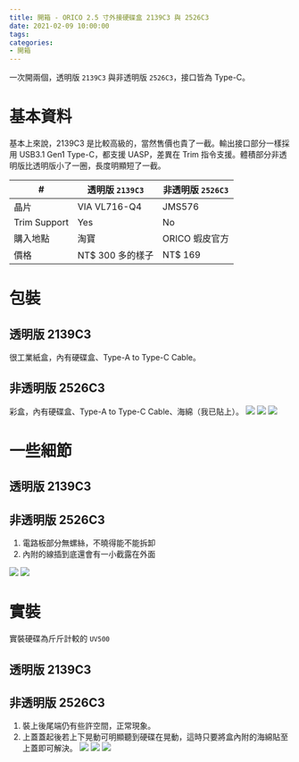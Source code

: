 ```yaml
---
title: 開箱 - ORICO 2.5 寸外接硬碟盒 2139C3 與 2526C3
date: 2021-02-09 10:00:00
tags:
categories:
- 開箱
---
```

一次開兩個，透明版 `2139C3` 與非透明版 `2526C3`，接口皆為 Type-C。
<!--more-->
# 基本資料
基本上來說，2139C3 是比較高級的，當然售價也貴了一截。輸出接口部分一樣採用 USB3.1 Gen1 Type-C，都支援 UASP，差異在 Trim 指令支援。體積部分非透明版比透明版小了一圈，長度明顯短了一截。

| #      | 透明版 `2139C3` | 非透明版 `2526C3` |
|-|-|-|
| 晶片  | VIA VL716-Q4 | JMS576 |
| Trim Support | Yes | No |
| 購入地點 | 淘寶 | ORICO 蝦皮官方 |
| 價格 | NT$ 300 多的樣子 | NT$ 169 |

# 包裝
## 透明版 2139C3
很工業紙盒，內有硬碟盒、Type-A to Type-C Cable。

## 非透明版 2526C3
彩盒，內有硬碟盒、Type-A to Type-C Cable、海綿（我已貼上）。
![](2526C3_0.jpg)
![](2526C3_1.jpg)
![](2526C3_2.jpg)

# 一些細節
## 透明版 2139C3

## 非透明版 2526C3
1. 電路板部分無螺絲，不曉得能不能拆卸
2. 內附的線插到底還會有一小截露在外面

![](2526C3_3.jpg)
![](2526C3_4.jpg)

# 實裝
實裝硬碟為斤斤計較的 `UV500`

## 透明版 2139C3

## 非透明版 2526C3
1. 裝上後尾端仍有些許空間，正常現象。
2. 上蓋蓋起後若上下晃動可明顯聽到硬碟在晃動，這時只要將盒內附的海綿貼至上蓋即可解決。
![](2526C3_5.jpg)
![](2526C3_DiskUtility.png)
![](2526C3_HWInfo.png)
